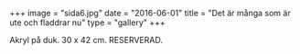 +++
image = "sida6.jpg"
date = "2016-06-01"
title = "Det är många som är ute och fladdrar nu"
type = "gallery"
+++

Akryl på duk. 30 x 42 cm. RESERVERAD.
